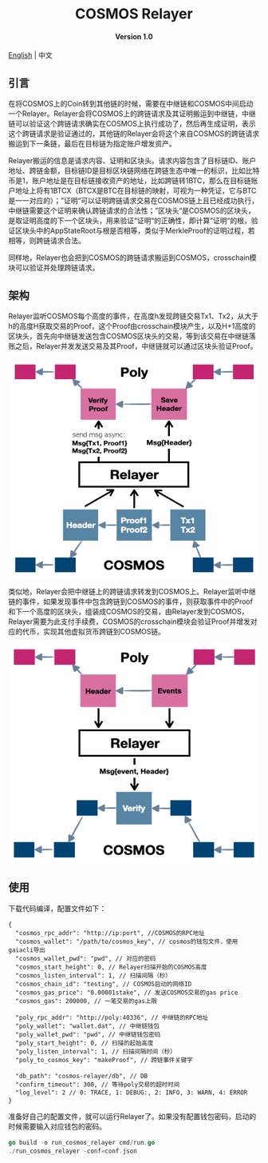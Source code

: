 

<h1 align="center">COSMOS Relayer</h1>
<h4 align="center">Version 1.0 </h4>

[English]() | 中文

## 引言

在将COSMOS上的Coin转到其他链的时候，需要在中继链和COSMOS中间启动一个Relayer。Relayer会将COSMOS上的跨链请求及其证明搬运到中继链，中继链可以验证这个跨链请求确实在COSMOS上执行成功了，然后再生成证明，表示这个跨链请求是验证通过的，其他链的Relayer会将这个来自COSMOS的跨链请求搬运到下一条链，最后在目标链为指定账户增发资产。

Relayer搬运的信息是请求内容、证明和区块头。请求内容包含了目标链ID、账户地址、跨链金额，目标链ID是目标区块链网络在跨链生态中唯一的标识，比如比特币是1，账户地址是在目标链接收资产的地址，比如跨链转1BTC，那么在目标链账户地址上将有1BTCX（BTCX是BTC在目标链的映射，可视为一种凭证，它与BTC是一一对应的）；”证明“可以证明跨链请求交易在COSMOS链上且已经成功执行，中继链需要这个证明来确认跨链请求的合法性；”区块头“是COSMOS的区块头，是取证明高度的下一个区块头，用来验证”证明“的正确性，即计算”证明“的根，验证区块头中的AppStateRoot与根是否相等，类似于MerkleProof的证明过程，若相等，则跨链请求合法。

同样地，Relayer也会把到COSMOS的跨链请求搬运到COSMOS，crosschain模块可以验证并处理跨链请求。

## 架构

Relayer监听COSMOS每个高度的事件，在高度h发现跨链交易Tx1、Tx2，从大于h的高度H获取交易的Proof，这个Proof由crosschain模块产生，以及H+1高度的区块头，首先向中继链发送包含COSMOS区块头的交易，等到该交易在中继链落账之后，Relayer并发发送交易及其Proof，中继链就可以通过区块头验证Proof。

<div align=center><img width="500" height="440" src="./pic/cosmos2poly.png"/></div>

类似地，Relayer会把中继链上的跨链请求转发到COSMOS上。Relayer监听中继链的事件，如果发现事件中包含跨链到COSMOS的事件，则获取事件中的Proof和下一个高度的区块头，组装成COSMOS的交易，由Relayer发到COSMOS，Relayer需要为此支付手续费，COSMOS的crosschain模块会验证Proof并增发对应的代币，实现其他虚拟货币跨链到COSMOS链。

<div align=center><img width="500" height="440" src="./pic/poly2cosmos.png"/></div>

## 使用

下载代码编译，配置文件如下：

```
{
  "cosmos_rpc_addr": "http://ip:port", //COSMOS的RPC地址
  "cosmos_wallet": "/path/to/cosmos_key", // cosmos的钱包文件，使用gaiacli导出
  "cosmos_wallet_pwd": "pwd", // 对应的密码
  "cosmos_start_height": 0, // Relayer扫描开始的COSMOS高度
  "cosmos_listen_interval": 1, // 扫描间隔（秒）
  "cosmos_chain_id": "testing", // COSMOS启动的网络ID
  "cosmos_gas_price": "0.00001stake", // 发送COSMOS交易的gas price
  "cosmos_gas": 200000, // 一笔交易的gas上限

  "poly_rpc_addr": "http://poly:40336", // 中继链的RPC地址
  "poly_wallet": "wallet.dat", // 中继链钱包
  "poly_wallet_pwd": "pwd", // 中继链钱包密码
  "poly_start_height": 0, // 扫描的起始高度
  "poly_listen_interval": 1, // 扫描间隔时间（秒）
  "poly_to_cosmos_key": "makeProof", // 跨链事件关键字

  "db_path": "cosmos-relayer/db", // DB
  "confirm_timeout": 300, // 等待poly交易的超时时间
  "log_level": 2 // 0: TRACE, 1: DEBUG:, 2: INFO, 3: WARN, 4: ERROR
}
```

准备好自己的配置文件，就可以运行Relayer了。如果没有配置钱包密码，启动的时候需要输入对应钱包的密码。

```go
go build -o run_cosmos_relayer cmd/run.go
./run_cosmos_relayer -conf=conf.json
```


